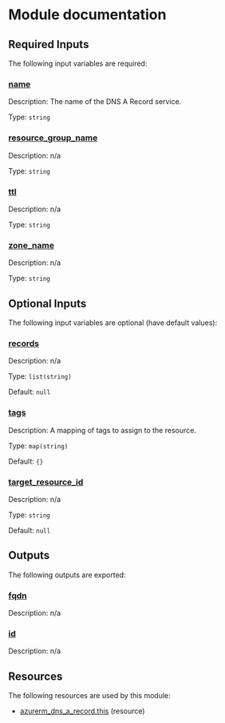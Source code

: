 # Module documentation

## Required Inputs

The following input variables are required:

### <a name="input_name"></a> [name](#input\_name)

Description: The name of the DNS A Record service.

Type: `string`

### <a name="input_resource_group_name"></a> [resource\_group\_name](#input\_resource\_group\_name)

Description: n/a

Type: `string`

### <a name="input_ttl"></a> [ttl](#input\_ttl)

Description: n/a

Type: `string`

### <a name="input_zone_name"></a> [zone\_name](#input\_zone\_name)

Description: n/a

Type: `string`

## Optional Inputs

The following input variables are optional (have default values):

### <a name="input_records"></a> [records](#input\_records)

Description: n/a

Type: `list(string)`

Default: `null`

### <a name="input_tags"></a> [tags](#input\_tags)

Description: A mapping of tags to assign to the resource.

Type: `map(string)`

Default: `{}`

### <a name="input_target_resource_id"></a> [target\_resource\_id](#input\_target\_resource\_id)

Description: n/a

Type: `string`

Default: `null`

## Outputs

The following outputs are exported:

### <a name="output_fqdn"></a> [fqdn](#output\_fqdn)

Description: n/a

### <a name="output_id"></a> [id](#output\_id)

Description: n/a
## Resources

The following resources are used by this module:

- [azurerm_dns_a_record.this](https://registry.terraform.io/providers/hashicorp/azurerm/latest/docs/resources/dns_a_record) (resource)
